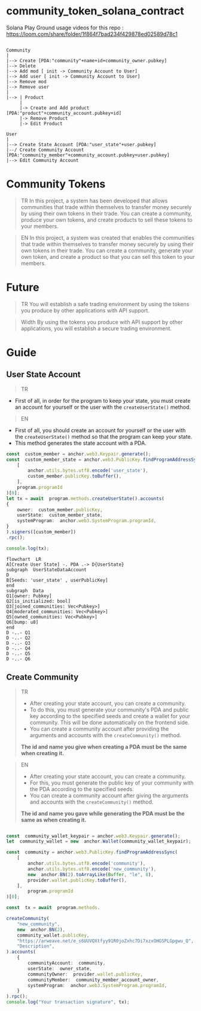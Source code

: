 # community_token_solana_contract

Solana Play Ground usage videos for this repo : 
https://loom.com/share/folder/1f864f7bad234f429878ed02589d78c1

```

Community 
|
|--> Create [PDA:"community"+name+id+community_owner.pubkey]
|--> Delete 
|--> Add mod [ init -> Community Account to User]
|--> Add user [ init -> Community Account to User]
|--> Remove mod
|--> Remove user
|
|--> | Product
     | 
     |-> Create and Add product [PDA:"product"+community_account.pubkey+id]
     |-> Remove Product
     |-> Edit Product
     
User
|
|--> Create State Account [PDA:"user_state"+user.pubkey]
|--/ Create Community Account [PDA:"community_member"+community_account.pubkey+user.pubkey]
|--> Edit Community Account 
```
# Community Tokens


> TR
> In this project, a system has been developed that allows communities that trade within themselves to transfer money securely by using their own tokens in their trade.
> You can create a community, produce your own tokens, and create products to sell these tokens to your members.

> EN
> In this project, a system was created that enables the communities that trade within themselves to transfer money securely by using their own tokens in their trade.
> You can create a community, generate your own token, and create a product so that you can sell this token to your members.


# Future
> TR
You will establish a safe trading environment by using the tokens you produce by other applications with API support.

> Width
By using the tokens you produce with API support by other applications, you will establish a secure trading environment.


# Guide

##  User State Account
> TR
- First of all, in order for the program to keep your state, you must create an account for yourself or the user with the `createUserState()` method.
> EN
- First of all, you should create an account for yourself or the user with the `createUserState()` method so that the program can keep your state.
-  This method generates the state account with a PDA.

```ts
const  custom_member = anchor.web3.Keypair.generate();
const  custom_member_state = anchor.web3.PublicKey.findProgramAddressSync(
	[
		anchor.utils.bytes.utf8.encode('user_state'),
		custom_member.publicKey.toBuffer(),
	],
	program.programId
)[0];
let tx = await  program.methods.createUserState().accounts(
{
	owner:  custom_member.publicKey,
	userState:  custom_member_state,
	systemProgram:  anchor.web3.SystemProgram.programId,
}
).signers([custom_member])
.rpc();

console.log(tx);
```

```mermaid
flowchart  LR
A[Create User State] -. PDA .-> D{UserState}
subgraph  UserStateDataAccount
D  
B[Seeds: 'user_state' , userPublicKey]
end 
subgraph  Data
Q1[owner: Pubkey]
Q2[is_initialized: bool]
Q3[joined_communities: Vec<Pubkey>]
Q4[moderated_communities: Vec<Pubkey>]
Q5[owned_communities: Vec<Pubkey>]
Q6[bump: u8]
end
D -..- Q1
D -..- Q2
D -..- Q3
D -..- Q4
D -..- Q5
D -..- Q6

```
## Create Community

> TR
> - After creating your state account, you can create a community.
> - To do this, you must generate your community's PDA and public key according to the specified seeds and create a wallet for your community. This will be done automatically on the frontend side.
> - You can create a community account after providing the arguments and accounts with the `createCommunity()` method.
>
> **The id and name you give when creating a PDA must be the same when creating it.**

>EN
> - After creating your state account, you can create a community.
> - For this, you must generate the public key of your community with the PDA according to the specified seeds.
> - You can create a community account after giving the arguments and accounts with the `createCommunity()` method.
> 
> **The id and name you gave while generating the PDA must be the same as when creating it.**
```ts

const  community_wallet_keypair = anchor.web3.Keypair.generate();
let  community_wallet = new  anchor.Wallet(community_wallet_keypair);

const  community = anchor.web3.PublicKey.findProgramAddressSync(
	[
		anchor.utils.bytes.utf8.encode('community'),
		anchor.utils.bytes.utf8.encode('new_community'),
		new  anchor.BN(2).toArrayLike(Buffer, "le", 8),
		provider.wallet.publicKey.toBuffer(),
	],
		program.programId
)[0];

const  tx = await  program.methods.

createCommunity(
	"new_community",
	new  anchor.BN(2),
	community_wallet.publicKey,
	"https://arweave.net/e_s6UUVQXtfyy91R0joZxhc7Di7xzxOHGSPLGpgwu_Q",
	"Description",
).accounts(
	{
		communityAccount:  community,
		userState:  owner_state,
		communityOwner:  provider.wallet.publicKey,
		communityMember:  community_member_account_owner,
		systemProgram:  anchor.web3.SystemProgram.programId,
	}
).rpc();
console.log("Your transaction signature", tx);

```
